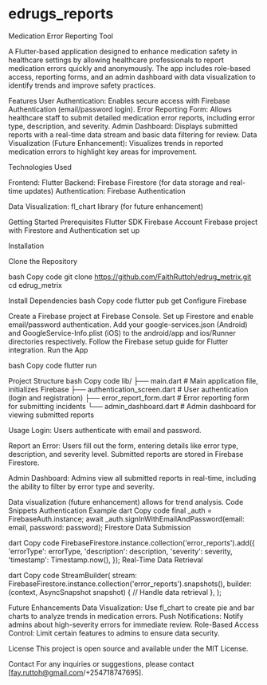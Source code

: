 # edrugs_reports

Medication Error Reporting Tool

A Flutter-based application designed to enhance medication safety in healthcare settings by allowing healthcare professionals to report medication errors quickly and anonymously. The app includes role-based access, reporting forms, and an admin dashboard with data visualization to identify trends and improve safety practices.

Features
User Authentication: Enables secure access with Firebase Authentication (email/password login).
Error Reporting Form: Allows healthcare staff to submit detailed medication error reports, including error type, description, and severity.
Admin Dashboard: Displays submitted reports with a real-time data stream and basic data filtering for review.
Data Visualization (Future Enhancement): Visualizes trends in reported medication errors to highlight key areas for improvement.

Technologies Used

Frontend: Flutter
Backend: Firebase Firestore (for data storage and real-time updates)
Authentication: Firebase Authentication

Data Visualization: fl_chart library (for future enhancement)

Getting Started
Prerequisites
Flutter SDK
Firebase Account
Firebase project with Firestore and Authentication set up

Installation

Clone the Repository

bash
Copy code
git clone https://github.com/FaithRuttoh/edrug_metrix.git
cd edrug_metrix

Install Dependencies
bash
Copy code
flutter pub get
Configure Firebase

Create a Firebase project at Firebase Console.
Set up Firestore and enable email/password authentication.
Add your google-services.json (Android) and GoogleService-Info.plist (iOS) to the android/app and ios/Runner directories respectively.
Follow the Firebase setup guide for Flutter integration.
Run the App

bash
Copy code
flutter run

Project Structure
bash
Copy code
lib/
├── main.dart                 # Main application file, initializes Firebase
├── authentication_screen.dart # User authentication (login and registration)
├── error_report_form.dart     # Error reporting form for submitting incidents
└── admin_dashboard.dart       # Admin dashboard for viewing submitted reports

Usage
Login: Users authenticate with email and password.

Report an Error:
Users fill out the form, entering details like error type, description, and severity level.
Submitted reports are stored in Firebase Firestore.

Admin Dashboard:
Admins view all submitted reports in real-time, including the ability to filter by error type and severity.

Data visualization (future enhancement) allows for trend analysis.
Code Snippets
Authentication Example
dart
Copy code
final _auth = FirebaseAuth.instance;
await _auth.signInWithEmailAndPassword(email: email, password: password);
Firestore Data Submission

dart
Copy code
FirebaseFirestore.instance.collection('error_reports').add({
  'errorType': errorType,
  'description': description,
  'severity': severity,
  'timestamp': Timestamp.now(),
});
Real-Time Data Retrieval

dart
Copy code
StreamBuilder(
  stream: FirebaseFirestore.instance.collection('error_reports').snapshots(),
  builder: (context, AsyncSnapshot<QuerySnapshot> snapshot) {
    // Handle data retrieval
  },
);

Future Enhancements
Data Visualization: Use fl_chart to create pie and bar charts to analyze trends in medication errors.
Push Notifications: Notify admins about high-severity errors for immediate review.
Role-Based Access Control: Limit certain features to admins to ensure data security.

License
This project is open source and available under the MIT License.

Contact
For any inquiries or suggestions, please contact [fay.ruttoh@gmail.com/+254718747695].
